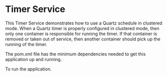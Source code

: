 # Timer Service

This Timer Service demonstrates how to use a Quartz schedule in clustered mode.
When a Quartz timer is properly configured in clustered mode, then only one container is responsible for running the timer.
If that container is removed or taken out of service, then another container should pick up the running of the timer.



The pom.xml file has the minimum dependencies needed to get this application up and running.

To run the application.